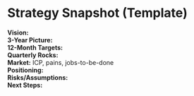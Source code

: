 # Strategy Snapshot (Template)

**Vision:**  
**3-Year Picture:**  
**12-Month Targets:**  
**Quarterly Rocks:**  
**Market:** ICP, pains, jobs-to-be-done  
**Positioning:**  
**Risks/Assumptions:**  
**Next Steps:**
